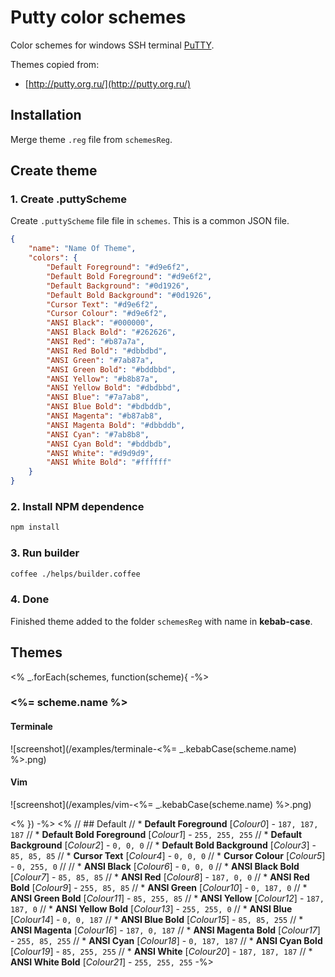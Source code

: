 # Putty color schemes
Color schemes for windows SSH terminal [PuTTY](http://www.chiark.greenend.org.uk/~sgtatham/putty/download.html). 

Themes copied from:
* [http://putty.org.ru/](http://putty.org.ru/)

## Installation
Merge theme `.reg` file from `schemesReg`.

## Create theme
### 1. Create .puttyScheme
Create `.puttyScheme` file file in `schemes`. This is a common JSON file.

```json
{
    "name": "Name Of Theme",
    "colors": {
        "Default Foreground": "#d9e6f2",
        "Default Bold Foreground": "#d9e6f2",
        "Default Background": "#0d1926",
        "Default Bold Background": "#0d1926",
        "Cursor Text": "#d9e6f2",
        "Cursor Colour": "#d9e6f2",
        "ANSI Black": "#000000",
        "ANSI Black Bold": "#262626",
        "ANSI Red": "#b87a7a",
        "ANSI Red Bold": "#dbbdbd",
        "ANSI Green": "#7ab87a",
        "ANSI Green Bold": "#bddbbd",
        "ANSI Yellow": "#b8b87a",
        "ANSI Yellow Bold": "#dbdbbd",
        "ANSI Blue": "#7a7ab8",
        "ANSI Blue Bold": "#bdbddb",
        "ANSI Magenta": "#b87ab8",
        "ANSI Magenta Bold": "#dbbddb",
        "ANSI Cyan": "#7ab8b8",
        "ANSI Cyan Bold": "#bddbdb",
        "ANSI White": "#d9d9d9",
        "ANSI White Bold": "#ffffff"
    }
}
```

### 2. Install NPM dependence
```sh
npm install
```

### 3. Run builder
```sh
coffee ./helps/builder.coffee
```

### 4. Done
Finished theme added to the folder `schemesReg` with name in **kebab-case**.

## Themes
<% _.forEach(schemes, function(scheme){ -%>
### <%= scheme.name %>
#### Terminale
![screenshot](/examples/terminale-<%= _.kebabCase(scheme.name) %>.png)

#### Vim
![screenshot](/examples/vim-<%= _.kebabCase(scheme.name) %>.png)

<% }) -%>
<%
// ## Default
// * **Default Foreground**        [*Colour0*]   - `187, 187, 187`
// * **Default Bold Foreground**   [*Colour1*]   - `255, 255, 255`
// * **Default Background**        [*Colour2*]   - `0, 0, 0`
// * **Default Bold Background**   [*Colour3*]   - `85, 85, 85`
// * **Cursor Text**               [*Colour4*]   - `0, 0, 0`
// * **Cursor Colour**             [*Colour5*]   - `0, 255, 0`
// 
// * **ANSI Black**                [*Colour6*]   - `0, 0, 0`
// * **ANSI Black Bold**           [*Colour7*]   - `85, 85, 85`
// * **ANSI Red**                  [*Colour8*]   - `187, 0, 0`
// * **ANSI Red Bold**             [*Colour9*]   - `255, 85, 85`
// * **ANSI Green**                [*Colour10*]  - `0, 187, 0`
// * **ANSI Green Bold**           [*Colour11*]  - `85, 255, 85`
// * **ANSI Yellow**               [*Colour12*]  - `187, 187, 0`
// * **ANSI Yellow Bold**          [*Colour13*]  - `255, 255, 0`
// * **ANSI Blue**                 [*Colour14*]  - `0, 0, 187`
// * **ANSI Blue Bold**            [*Colour15*]  - `85, 85, 255`
// * **ANSI Magenta**              [*Colour16*]  - `187, 0, 187`
// * **ANSI Magenta Bold**         [*Colour17*]  - `255, 85, 255`
// * **ANSI Cyan**                 [*Colour18*]  - `0, 187, 187`
// * **ANSI Cyan Bold**            [*Colour19*]  - `85, 255, 255`
// * **ANSI White**                [*Colour20*]  - `187, 187, 187`
// * **ANSI White Bold**           [*Colour21*]  - `255, 255, 255`
-%>
